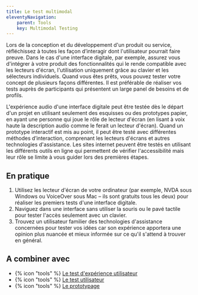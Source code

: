```yaml
---
title: Le test multimodal
eleventyNavigation:
    parent: Tools
    key: Multimodal Testing
---
```


Lors de la conception et du développement d'un produit ou service, réfléchissez à toutes les façon d’interagir dont
l'utilisateur pourrait faire preuve. Dans le cas d'une interface digitale, par exemple, assurez vous d'intégrer à votre
produit des fonctionnalités qui le rende compatible avec les lecteurs d'écran, l'utilisation uniquement grâce au clavier
et les sélecteurs individuels. Quand vous êtes prêts, vous pouvez tester votre concept de plusieurs façons différentes.
Il est préférable de réaliser vos tests auprès de participants qui présentent un large panel de besoins et de profils.

L'expérience audio d'une interface digitale peut être testée dès le départ d'un projet en utilisant seulement des
esquisses ou des prototypes papier, en ayant une personne qui joue le rôle de lecteur d'écran (en lisant à voix haute la
description audio comme le ferait un lecteur d'écran). Quand un prototype interactif est mis au point, il peut être
testé avec différentes méthodes d’interaction, comprenant les lecteurs d'écrans et autres technologies d'assistance. Les
sites internet peuvent être testés en utilisant les différents outils en ligne qui permettent de vérifier
l'accessibilité mais leur rôle se limite à vous guider lors des premières étapes.

## En pratique

1. Utilisez les lecteur d'écran de votre ordinateur (par exemple, NVDA sous Windows ou VoiceOver sous Mac – ils sont
   gratuits tous les deux) pour réaliser les premiers tests d'une interface digitale.
2. Naviguez dans une interface sans utiliser la souris ou le pavé tactile pour tester l'accès seulement avec un clavier.
3. Trouvez un utilisateur familier des technologies d'assistance concernées pour tester vos idées car son expérience
   apportera une opinion plus nuancée et mieux informée sur ce qu'il s'attend à trouver en général.

## A combiner avec

* {% icon "tools" %} [Le test d'expérience utilisateur](../../outils/le-test-dexperience-utilisateur/)
* {% icon "tools" %} [Le test utilisateur](../../outils/le-test-utilisateur/)
* {% icon "tools" %} [Le prototypage](../../outils/le-prototypage/)
